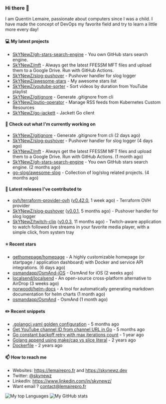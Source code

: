 ### Hi there 👋

I am Quentin Lemaire, passionate about computers since I was a child.
I have made the concept of DevOps my favorite field and try to learn a little more every day!

#### 💻 My latest projects


- [SkYNewZ/gh-stars-search-engine](https://github.com/SkYNewZ/gh-stars-search-engine) - You own GitHub stars search engine.
- [SkYNewZ/mft](https://github.com/SkYNewZ/mft) - Always get the latest FFESSM MFT files and upload them to a Google Drive. Run with GitHub Actions.
- [SkYNewZ/slog-pushover](https://github.com/SkYNewZ/slog-pushover) - Pushover handler for slog logger
- [SkYNewZ/awesome-stars](https://github.com/SkYNewZ/awesome-stars) - My awesome stars list
- [SkYNewZ/youtube-sorter](https://github.com/SkYNewZ/youtube-sorter) - Sort videos by duration from YouTube playlist
- [SkYNewZ/gitignore](https://github.com/SkYNewZ/gitignore) - Generate .gitignore from cli
- [SkYNewZ/putio-operator](https://github.com/SkYNewZ/putio-operator) - Manage RSS feeds from Kubernetes Custom Resources 
- [SkYNewZ/go-jackett](https://github.com/SkYNewZ/go-jackett) - Jackett Go client

#### 👷 Check out what I'm currently working on


- [SkYNewZ/gitignore](https://github.com/SkYNewZ/gitignore) - Generate .gitignore from cli (2 days ago)
- [SkYNewZ/slog-pushover](https://github.com/SkYNewZ/slog-pushover) - Pushover handler for slog logger (4 days ago)
- [SkYNewZ/mft](https://github.com/SkYNewZ/mft) - Always get the latest FFESSM MFT files and upload them to a Google Drive. Run with GitHub Actions. (1 month ago)
- [SkYNewZ/gh-stars-search-engine](https://github.com/SkYNewZ/gh-stars-search-engine) - You own GitHub stars search engine. (2 months ago)
- [go-slog/awesome-slog](https://github.com/go-slog/awesome-slog) - Collection of log/slog related projects. (4 months ago)

#### 🚀 Latest releases I've contributed to


- [ovh/terraform-provider-ovh](https://github.com/ovh/terraform-provider-ovh) ([v0.42.0](https://github.com/ovh/terraform-provider-ovh/releases/tag/v0.42.0), 1 week ago) - Terraform OVH provider
- [SkYNewZ/slog-pushover](https://github.com/SkYNewZ/slog-pushover) ([v0.0.1](https://github.com/SkYNewZ/slog-pushover/releases/tag/v0.0.1), 5 months ago) - Pushover handler for slog logger
- [SkYNewZ/twitch-clip](https://github.com/SkYNewZ/twitch-clip) ([v0.0.3](https://github.com/SkYNewZ/twitch-clip/releases/tag/v0.0.3), 11 months ago) - Twitch-aware application to watch followed live streams in your favorite media player, with a simple click, from system tray

#### ⭐ Recent stars

- [gethomepage/homepage](https://github.com/gethomepage/homepage) - A highly customizable homepage (or startpage / application dashboard) with Docker and service API integrations. (6 days ago)
- [osmandapp/OsmAnd-iOS](https://github.com/osmandapp/OsmAnd-iOS) - OsmAnd for iOS (2 weeks ago)
- [localsend/localsend](https://github.com/localsend/localsend) - An open-source cross-platform alternative to AirDrop (3 weeks ago)
- [norwoodj/helm-docs](https://github.com/norwoodj/helm-docs) - A tool for automatically generating markdown documentation for helm charts (1 month ago)
- [osmandapp/OsmAnd](https://github.com/osmandapp/OsmAnd) - OsmAnd (1 month ago)

#### ✏️ Recent snippets


- [.golangci.yaml golden configuration](https://gist.github.com/1298ddacb28d23738a9498509765baae) - 5 months ago
- [Get YouTube channel ID from channel URL in Go](https://gist.github.com/876c3fe69d7d84cf47510032194ff888) - 5 months ago
- [Go constant backoff retry with max iterations count](https://gist.github.com/69f09bb63ed1429557aa9121042531fa) - 1 year ago
- [Golang append using make/cap vs slice literal](https://gist.github.com/ebdcb5d1737bcabc66238d0818250f4b) - 2 years ago
- [Dockerfile](https://gist.github.com/0a0e1b32f91ea09efa1f5bdfef480b21) - 2 years ago

#### 📫 How to reach me

- Websites: https://lemairepro.fr and https://skynewz.dev
- Twitter: [@skynewz](https://twitter.com/skynewz)
- LinkedIn: https://www.linkedin.com/in/skynewz/
- Want email ? [contact@lemairepro.fr](mailto:contact@lemairepro.fr?subject=Contact%20from%20your%20Github%20Profile)

![My top Languages](https://github-readme-stats.vercel.app/api/top-langs/?username=skynewz&hide=javascript,html,css,typescript&layout=compact)
![My GitHub stats](https://github-readme-stats.vercel.app/api?username=skynewz&count_private=true&show_icons=true)

